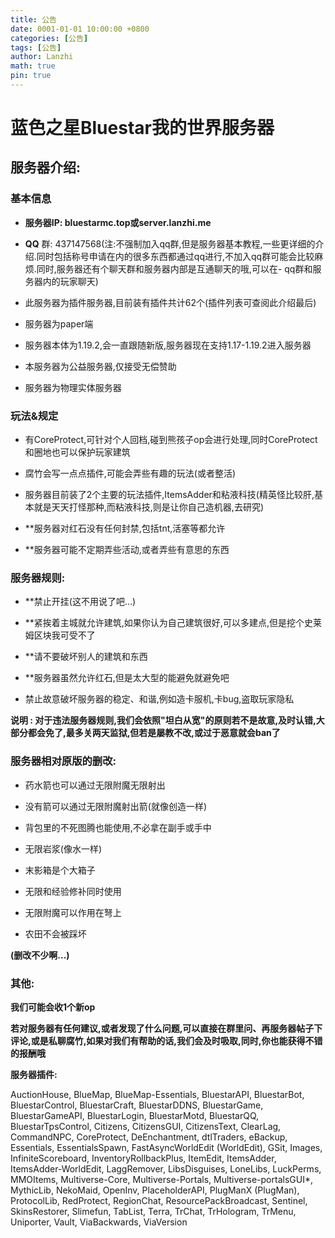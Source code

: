 ```yaml
---
title: 公告
date: 0001-01-01 10:00:00 +0800
categories: [公告]
tags: [公告]
author: Lanzhi
math: true
pin: true
---
```


# **蓝色之星Bluestar我的世界服务器**

## **服务器介绍:**

### 基本信息

- **服务器IP: bluestarmc.top或server.lanzhi.me**

- **QQ** 群: 437147568(注:不强制加入qq群,但是服务器基本教程,一些更详细的介绍.同时包括称号申请在内的很多东西都通过qq进行,不加入qq群可能会比较麻烦.同时,服务器还有个聊天群和服务器内部是互通聊天的哦,可以在- qq群和服务器内的玩家聊天)

- 此服务器为插件服务器,目前装有插件共计62个(插件列表可查阅此介绍最后)

- 服务器为paper端

- 服务器本体为1.19.2,会一直跟随新版,服务器现在支持1.17-1.19.2进入服务器

- 本服务器为公益服务器,仅接受无偿赞助

- 服务器为物理实体服务器

### **玩法&规定**

- 有CoreProtect,可针对个人回档,碰到熊孩子op会进行处理,同时CoreProtect和圈地也可以保护玩家建筑

- 腐竹会写一点点插件,可能会弄些有趣的玩法(或者整活)

- 服务器目前装了2个主要的玩法插件,ItemsAdder和粘液科技(精英怪比较肝,基本就是天天打怪那种,而粘液科技,则是让你自己造机器,去研究)

- **服务器对红石没有任何封禁,包括tnt,活塞等都允许

- **服务器可能不定期弄些活动,或者弄些有意思的东西

### **服务器规则:**

- **禁止开挂(这不用说了吧...)

- **紧挨着主城就允许建筑,如果你认为自己建筑很好,可以多建点,但是挖个史莱姆区块我可受不了

- **请不要破坏别人的建筑和东西

- **服务器虽然允许红石,但是太大型的能避免就避免吧

- 禁止故意破坏服务器的稳定、和谐,例如造卡服机,卡bug,盗取玩家隐私

 **说明 : 对于违法服务器规则,我们会依照"坦白从宽"的原则若不是故意,及时认错,大部分都会免了,最多关两天监狱,但若是屡教不改,或过于恶意就会ban了**

### **服务器相对原版的删改:**

- 药水箭也可以通过无限附魔无限射出

- 没有箭可以通过无限附魔射出箭(就像创造一样)

- 背包里的不死图腾也能使用,不必拿在副手或手中

- 无限岩浆(像水一样)

- 末影箱是个大箱子

- 无限和经验修补同时使用

- 无限附魔可以作用在弩上

- 农田不会被踩坏

**(删改不少啊...)**

### **其他:**

**我们可能会收1个新op**

**若对服务器有任何建议,或者发现了什么问题,可以直接在群里问、再服务器帖子下评论,或是私聊腐竹,如果对我们有帮助的话,我们会及时吸取,同时,你也能获得不错的报酬哦**

**服务器插件:**

AuctionHouse, BlueMap, BlueMap-Essentials, BluestarAPI, BluestarBot, BluestarControl, BluestarCraft, BluestarDDNS, BluestarGame, BluestarGameAPI, BluestarLogin, BluestarMotd, BluestarQQ, BluestarTpsControl, Citizens, CitizensGUI, CitizensText, ClearLag, CommandNPC, CoreProtect, DeEnchantment, dtlTraders, eBackup, Essentials, EssentialsSpawn, FastAsyncWorldEdit (WorldEdit), GSit, Images, InfiniteScoreboard, InventoryRollbackPlus, ItemEdit, ItemsAdder, ItemsAdder-WorldEdit, LaggRemover, LibsDisguises, LoneLibs, LuckPerms, MMOItems, Multiverse-Core, Multiverse-Portals, Multiverse-portalsGUI*, MythicLib, NekoMaid, OpenInv, PlaceholderAPI, PlugManX (PlugMan), ProtocolLib, RedProtect, RegionChat, ResourcePackBroadcast, Sentinel, SkinsRestorer, Slimefun, TabList, Terra, TrChat, TrHologram, TrMenu, Uniporter, Vault, ViaBackwards, ViaVersion